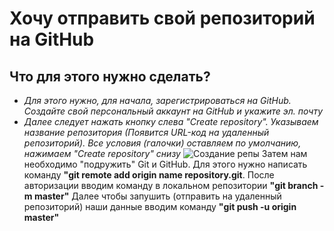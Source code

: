 # Хочу отправить свой репозиторий на GitHub

## Что для этого нужно сделать?
* *Для этого нужно, для начала, зарегистрироваться на GitHub. Создайте свой персональный аккаунт на GitHub и укажите эл. почту*
* *Далее следует нажать кнопку слева "Create repository". Указываем название репозитория (Появится URL-код на удаленный репозиторий). Все условия (галочки) оставляем по умолчанию, нажимаем "Create repository" снизу*
![Создание репы](create_rep.png)
Затем нам необходимо "подружить" Git и GitHub. Для этого нужно написать команду **"git remote add origin name repository.git**. 
После авторизации вводим команду в локальном репозитории **"git branch -m master"**
Далее чтобы запушить (отправить на удаленный репозиторий) наши данные вводим команду **"git push -u origin master"**





